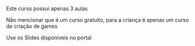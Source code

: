 Este curso possui apenas 3 aulas

Não mencionar que é um curso gratuito, para a criança é apenas um curso de criação de games

Use os Slides disponíveis no portal
